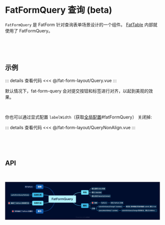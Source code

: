<script setup>
  import Query from './Query.vue'
  import QueryNonAlign from './QueryNonAlign.vue'
</script>

# FatFormQuery 查询 (beta)

`FatFormQuery` 是 FatForm 针对查询表单场景设计的一个组件。 [FatTable](../fat-table/index.md) 内部就使用了 FatFormQuery。

<br>
<br>
<br>

## 示例

<ClientOnly>
  <div class="wk-demo"><Query /></div>
</ClientOnly>

::: details 查看代码
<<< @/fat-form-layout/Query.vue
:::

默认情况下，fat-form-query 会对提交按钮和标签进行对齐，以起到美观的效果。

<br>

你也可以通过显式配置 `labelWidth`（获取[全局配置](../fat-configurable/index.md)#fatFormQuery） 关闭掉:

<ClientOnly>
  <div class="wk-demo"><QueryNonAlign /></div>
</ClientOnly>

::: details 查看代码
<<< @/fat-form-layout/QueryNonAlign.vue
:::

<br>
<br>
<br>

## API

<br>

![](./images/fat-form-query.png)

<br>
<br>
<br>
